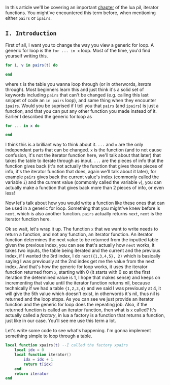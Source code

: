 
In this article we'll be covering an important [chapter](https://www.lua.org/pil/7.1.html) of the lua pil, iterator functions.
You might've encountered this term before, when mentioning either `pairs` or `ipairs`.


`I. Introduction`
--
First of all, I want you to change the way you view a generic for loop. A generic for loop is the `for ... in x` loop. Most of the time, you'd find yourself writing this.
```lua
for i, v in pairs(t) do

end
```
where `t` is the table you wanna loop through (or in otherwords, *iterate* through). Most beginners learn this and just think it's a solid set of keywords including `pairs` that can't be changed (e.g. calling this last snippet of code an `in pairs` loop), and same thing when they encounter `ipairs`. Would you be suprised if I tell you that `pairs` (and `ipairs`) is just a function, and that you can put any other function you made instead of it. Earlier I described the generic for loop as 
```lua
for ... in x do

end
```
I think this is a brilliant way to think about it. `...` and `x` are the only independant parts that can be changed. `x` is the function (and to not cause confusion, it's not the iterator function here, we'll talk about that later) that takes the table to iterate through as input. `...` are the pieces of info that the function gives back (it's not actually the function that gives those pieces of info, it's the iterator function that does, again we'll talk about it later), for example `pairs` gives back the current value's index (commonly called the variable `i`)  and the current value (commonly called the variable `v`), you can actually make a function that gives back more than 2 pieces of info, or even less!

Now let's talk about how you would write a function like these ones that can be used in a generic for loop. 
Something that you might've knew before is `next`, which is also another function. `pairs` actually returns `next`, `next` is the iterator function here.

Ok so wait, let's wrap it up. The function `x` that we want to write needs to return a function, and not any function, an iterator function. An iterator function determines the next value to be returned from the inputted table given the previous index, you can see that's actually how `next` works, it takes two inputs, the table being iterated and the current and the previous index, if I wanted the 3rd index, I do `next({1,3,4,5}, 2)` which is basically saying I was previously at the 2nd index get me the value from the next index. And that's how the generic for loop works, it uses the iterator function returned from `x`, starting with 0 (it starts with 0 so at the first iteration the determined value is 1, I hope that makes sense) and keeps on incrementing that value until the iterator function returns nil, because technically if we had a table `{1,2,3,4}` and we said I was previously at 4, it will give the 5th value which doesn't exist, in otherwords it's nil, thus nil is returned and the loop stops. As you can see we just provide an iterator function and the generic for loop does the repeating job.
Also, if the returned function is called an iterator function, then what is `x` called? It's actually called a *factory*, in lua a factory is a function that returns a function, just like in our case. You'll see me use this term a lot.

Let's write some code to see what's happening. I'm gonna implement something simple to loop through a table.
```lua
local function xpairs(t) --I called the factory xpairs
    local idx = 0
    local function iterator()
        idx = idx + 1
        return t[idx]
    end
    return iterator
end
```

